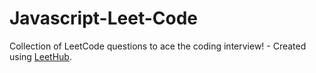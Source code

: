 # Javascript-Leet-Code
Collection of LeetCode questions to ace the coding interview! - Created using [LeetHub](https://github.com/QasimWani/LeetHub).
